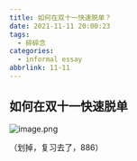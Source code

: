```yaml
---
title: 如何在双十一快速脱单？
date: 2021-11-11 20:00:23
tags:
  - 碎碎念
categories:
  - informal essay
abbrlink: 11-11
---
```




## 如何在双十一快速脱单

![image.png](https://s3.xiabee.cn/pic/weibo-backup/0084b03xly1gwbesmz735j30hm0b2gma.jpg)

（划掉，复习去了，886）